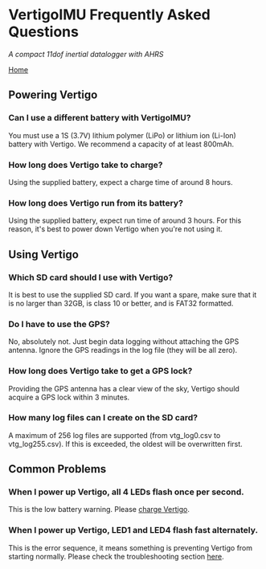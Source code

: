 # VertigoIMU Frequently Asked Questions

_A compact 11dof inertial datalogger with AHRS_

[Home](index.md)

## Powering Vertigo

### Can I use a different battery with VertigoIMU? ###

You must use a 1S (3.7V) lithium polymer (LiPo) or lithium ion (Li-Ion) battery
with Vertigo. We recommend a capacity of at least 800mAh.

### How long does Vertigo take to charge? ####

Using the supplied battery, expect a charge time of around 8 hours.

### How long does Vertigo run from its battery? ###

Using the supplied battery, expect run time of around 3 hours. For this reason,
it's best to power down Vertigo when you're not using it.

## Using Vertigo

### Which SD card should I use with Vertigo? ###

It is best to use the supplied SD card. If you want a spare, make sure that it
is no larger than 32GB, is class 10 or better, and is FAT32 formatted.

### Do I have to use the GPS? ###

No, absolutely not. Just begin data logging without attaching the GPS antenna.
Ignore the GPS readings in the log file (they will be all zero).

### How long does Vertigo take to get a GPS lock? ###

Providing the GPS antenna has a clear view of the sky, Vertigo should acquire a
GPS lock within 3 minutes.

### How many log files can I create on the SD card? ###

A maximum of 256 log files are supported (from vtg_log0.csv to vtg_log255.csv).
If this is exceeded, the oldest will be overwritten first.

## Common Problems 

### When I power up Vertigo, all 4 LEDs flash once per second. ### 

This is the low battery warning. Please [charge Vertigo](usage.md).

### When I power up Vertigo, LED1 and LED4 flash fast alternately. ###

This is the error sequence, it means something is preventing Vertigo from
starting normally. Please check the troubleshooting section [here](usage.md).

